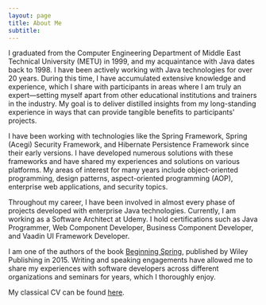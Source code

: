 ```yaml
---
layout: page
title: About Me
subtitle: 
---
```


I graduated from the Computer Engineering Department of Middle East Technical University (METU) in 1999, and my 
acquaintance with Java dates back to 1998. I have been actively working with Java technologies for over 20 years. 
During this time, I have accumulated extensive knowledge and experience, which I share with participants in areas 
where I am truly an expert—setting myself apart from other educational institutions and trainers in the industry. 
My goal is to deliver distilled insights from my long-standing experience in ways that can provide tangible benefits 
to participants' projects.

I have been working with technologies like the Spring Framework, Spring (Acegi) Security Framework, and Hibernate 
Persistence Framework since their early versions. I have developed numerous solutions with these frameworks and have 
shared my experiences and solutions on various platforms. My areas of interest for many years include object-oriented 
programming, design patterns, aspect-oriented programming (AOP), enterprise web applications, and security topics.

Throughout my career, I have been involved in almost every phase of projects developed with enterprise Java technologies. 
Currently, I am working as a Software Architect at Udemy. I hold certifications such as Java Programmer, Web Component 
Developer, Business Component Developer, and Vaadin UI Framework Developer.

I am one of the authors of the book [Beginning Spring](https://www.amazon.com/author/kenansevindik), published by Wiley Publishing in 2015. Writing and speaking 
engagements have allowed me to share my experiences with software developers across different organizations and seminars 
for years, which I thoroughly enjoy.

My classical CV can be found [here](cv).